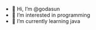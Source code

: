 - 👋 Hi, I’m @godasun
- 👀 I’m interested in programming
- 🌱 I’m currently learning java

<!---
godasun/godasun is a ✨ special ✨ repository because its `README.md` (this file) appears on your GitHub profile.
You can click the Preview link to take a look at your changes.
--->

